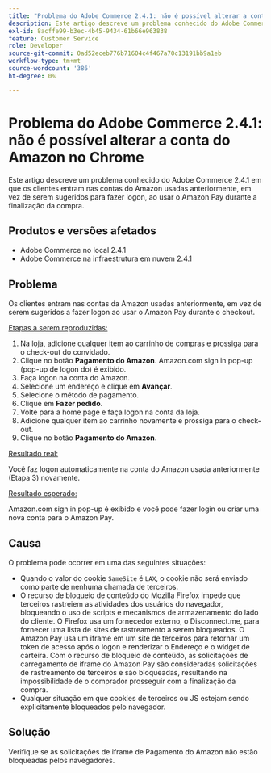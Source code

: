 ```yaml
---
title: "Problema do Adobe Commerce 2.4.1: não é possível alterar a conta do Amazon no Chrome"
description: Este artigo descreve um problema conhecido do Adobe Commerce 2.4.1 em que os clientes entram nas contas do Amazon usadas anteriormente, em vez de serem sugeridos para fazer logon, ao usar o Amazon Pay durante a finalização da compra.
exl-id: 8acffe99-b3ec-4b45-9434-61b66e963838
feature: Customer Service
role: Developer
source-git-commit: 0ad52eceb776b71604c4f467a70c13191bb9a1eb
workflow-type: tm+mt
source-wordcount: '386'
ht-degree: 0%

---
```


# Problema do Adobe Commerce 2.4.1: não é possível alterar a conta do Amazon no Chrome

Este artigo descreve um problema conhecido do Adobe Commerce 2.4.1 em que os clientes entram nas contas do Amazon usadas anteriormente, em vez de serem sugeridos para fazer logon, ao usar o Amazon Pay durante a finalização da compra.

## Produtos e versões afetados

* Adobe Commerce no local 2.4.1
* Adobe Commerce na infraestrutura em nuvem 2.4.1

## Problema

Os clientes entram nas contas da Amazon usadas anteriormente, em vez de serem sugeridos a fazer logon ao usar o Amazon Pay durante o checkout.

<u>Etapas a serem reproduzidas:</u>

1. Na loja, adicione qualquer item ao carrinho de compras e prossiga para o check-out do convidado.
1. Clique no botão **Pagamento do Amazon**. Amazon.com sign in pop-up (pop-up de logon do) é exibido.
1. Faça logon na conta do Amazon.
1. Selecione um endereço e clique em **Avançar**.
1. Selecione o método de pagamento.
1. Clique em **Fazer pedido**.
1. Volte para a home page e faça logon na conta da loja.
1. Adicione qualquer item ao carrinho novamente e prossiga para o check-out.
1. Clique no botão **Pagamento do Amazon**.

<u>Resultado real:</u>

Você faz logon automaticamente na conta do Amazon usada anteriormente (Etapa 3) novamente.

<u>Resultado esperado:</u>

Amazon.com sign in pop-up é exibido e você pode fazer login ou criar uma nova conta para o Amazon Pay.

## Causa

O problema pode ocorrer em uma das seguintes situações:

* Quando o valor do cookie `SameSite` é `LAX`, o cookie não será enviado como parte de nenhuma chamada de terceiros.
* O recurso de bloqueio de conteúdo do Mozilla Firefox impede que terceiros rastreiem as atividades dos usuários do navegador, bloqueando o uso de scripts e mecanismos de armazenamento do lado do cliente. O Firefox usa um fornecedor externo, o Disconnect.me, para fornecer uma lista de sites de rastreamento a serem bloqueados. O Amazon Pay usa um iframe em um site de terceiros para retornar um token de acesso após o logon e renderizar o Endereço e o widget de carteira. Com o recurso de bloqueio de conteúdo, as solicitações de carregamento de iframe do Amazon Pay são consideradas solicitações de rastreamento de terceiros e são bloqueadas, resultando na impossibilidade de o comprador prosseguir com a finalização da compra.
* Qualquer situação em que cookies de terceiros ou JS estejam sendo explicitamente bloqueados pelo navegador.

## Solução

Verifique se as solicitações de iframe de Pagamento do Amazon não estão bloqueadas pelos navegadores.
